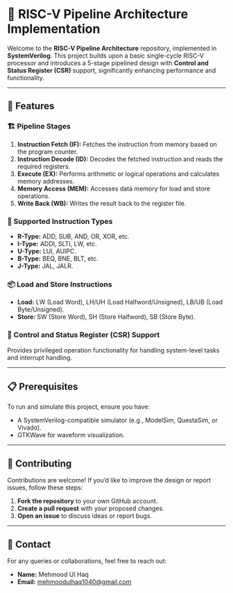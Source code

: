 # 🚀 RISC-V Pipeline Architecture Implementation  

Welcome to the **RISC-V Pipeline Architecture** repository, implemented in **SystemVerilog**. This project builds upon a basic single-cycle RISC-V processor and introduces a 5-stage pipelined design with **Control and Status Register (CSR)** support, significantly enhancing performance and functionality.  

---

## 🌟 Features  

### 🏗️ Pipeline Stages  
1. **Instruction Fetch (IF):** Fetches the instruction from memory based on the program counter.  
2. **Instruction Decode (ID):** Decodes the fetched instruction and reads the required registers.  
3. **Execute (EX):** Performs arithmetic or logical operations and calculates memory addresses.  
4. **Memory Access (MEM):** Accesses data memory for load and store operations.  
5. **Write Back (WB):** Writes the result back to the register file.  

### 📜 Supported Instruction Types  
- **R-Type:** ADD, SUB, AND, OR, XOR, etc.  
- **I-Type:** ADDI, SLTI, LW, etc.  
- **U-Type:** LUI, AUIPC.  
- **B-Type:** BEQ, BNE, BLT, etc.  
- **J-Type:** JAL, JALR.  

### 📦 Load and Store Instructions  
- **Load:** LW (Load Word), LH/UH (Load Halfword/Unsigned), LB/UB (Load Byte/Unsigned).  
- **Store:** SW (Store Word), SH (Store Halfword), SB (Store Byte).  

### 🔄 Control and Status Register (CSR) Support  
Provides privileged operation functionality for handling system-level tasks and interrupt handling.  

---

## 📋 Prerequisites  
To run and simulate this project, ensure you have:  
- A SystemVerilog-compatible simulator (e.g., ModelSim, QuestaSim, or Vivado).  
- GTKWave for waveform visualization.  

---

## 🤝 Contributing  
Contributions are welcome! If you’d like to improve the design or report issues, follow these steps:  

1. **Fork the repository** to your own GitHub account.  
2. **Create a pull request** with your proposed changes.  
3. **Open an issue** to discuss ideas or report bugs.  

---

## 📧 Contact  
For any queries or collaborations, feel free to reach out:  
- **Name:** Mehmood Ul Haq  
- **Email:** [mehmoodulhaq1040@gmail.com](mailto:mehmoodulhaq1040@gmail.com)  

